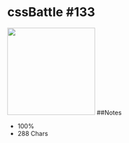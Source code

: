 # cssBattle \#133

<img src="https://cssbattle.dev/targets/133@2x.png" width="200">
##Notes

- 100%
- 288 Chars
